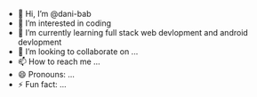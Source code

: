 - 👋 Hi, I’m @dani-bab
- 👀 I’m interested in coding
- 🌱 I’m currently learning full stack web devlopment and android devlopment
- 💞️ I’m looking to collaborate on ...
- 📫 How to reach me ...
- 😄 Pronouns: ...
- ⚡ Fun fact: ...

<!---
dani-bab/dani-bab is a ✨ special ✨ repository because its `README.md` (this file) appears on your GitHub profile.
You can click the Preview link to take a look at your changes.
--->
